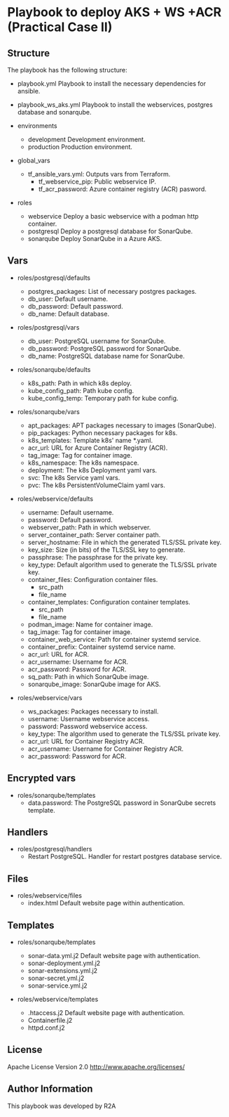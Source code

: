 # Playbook to deploy AKS + WS +ACR (Practical  Case II)

## Structure

The playbook has the following structure:

- playbook.yml                         Playbook to install the necessary dependencies for ansible.
- playbook_ws_aks.yml                  Playbook to install the webservices, postgres database and sonarqube.

- environments
    - development                      Development environment.
    - production                       Production environment.

- global_vars
    - tf_ansible_vars.yml:             Outputs vars from Terraform.
        - tf_webservice_pip:           Public webservice IP.
        - tf_acr_password:             Azure container registry (ACR) pasword.

- roles
    - webservice                       Deploy a basic webservice with a podman http container.
    - postgresql                       Deploy a postgresql database for SonarQube.
    - sonarqube                        Deploy SonarQube in a Azure AKS.

## Vars

- roles/postgresql/defaults
    - postgres_packages:               List of necessary postgres packages.
    - db_user:                         Default username.
    - db_password:                     Default password.
    - db_name:                         Default database.

- roles/postgresql/vars
    - db_user:                         PostgreSQL username for SonarQube.
    - db_password:                     PostgreSQL password for SonarQube.
    - db_name:                         PostgreSQL database name for SonarQube.

- roles/sonarqube/defaults
    - k8s_path:                        Path in which k8s deploy.
    - kube_config_path:                Path kube config.
    - kube_config_temp:                Temporary path for kube config.

- roles/sonarqube/vars
    - apt_packages:                    APT packages necessary to images (SonarQube).
    - pip_packages:                    Python necessary packages for k8s.
    - k8s_templates:                   Template k8s' name *.yaml.
    - acr_url:                         URL for Azure Container Registry (ACR).
    - tag_image:                       Tag for container image.
    - k8s_namespace:                   The k8s namespace.
    - deployment:                      The k8s Deployment yaml vars.
    - svc:                             The k8s Service yaml vars.
    - pvc:                             The k8s PersistentVolumeClaim yaml vars.

- roles/webservice/defaults
    - username:                        Default username.
    - password:                        Default password.
    - webserver_path:                  Path in which webserver.
    - server_container_path:           Server container path.
    - server_hostname:                 File in which the generated TLS/SSL private key.
    - key_size:                        Size (in bits) of the TLS/SSL key to generate.
    - passphrase:                      The passphrase for the private key.
    - key_type:                        Default algorithm used to generate the TLS/SSL private key.
    - container_files:                 Configuration container files.
        - src_path
        - file_name
    - container_templates:             Configuration container templates.
        - src_path
        - file_name
    - podman_image:                    Name for container image.
    - tag_image:                       Tag for container image.
    - container_web_service:           Path for container systemd service.
    - container_prefix:                Container systemd service name.
    - acr_url:                         URL for ACR.
    - acr_username:                    Username for ACR.
    - acr_password:                    Password for ACR.
    - sq_path:                         Path in which SonarQube image.
    - sonarqube_image:                 SonarQube image for AKS.

- roles/webservice/vars
    - ws_packages:                     Packages necessary to install.
    - username:                        Username webservice access.
    - password:                        Password webservice access.
    - key_type:                        The algorithm used to generate the TLS/SSL private key.
    - acr_url:                         URL for Container Registry ACR.
    - acr_username:                    Username for Container Registry ACR.
    - acr_password:                    Password for ACR.

## Encrypted vars

- roles/sonarqube/templates
    - data.password:                   The PostgreSQL password in SonarQube secrets template.

## Handlers

- roles/postgresql/handlers
    - Restart PostgreSQL.              Handler for restart postgres database service.

## Files

- roles/webservice/files
    - index.html                       Default website page within authentication.

## Templates

- roles/sonarqube/templates
    - sonar-data.yml.j2                Default website page with authentication.
    - sonar-deployment.yml.j2
    - sonar-extensions.yml.j2
    - sonar-secret.yml.j2
    - sonar-service.yml.j2

- roles/webservice/templates
    - .htaccess.j2                     Default website page with authentication.
    - Containerfile.j2
    - httpd.conf.j2

## License

Apache License Version 2.0             http://www.apache.org/licenses/

## Author Information

This playbook was developed by R2A